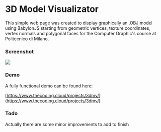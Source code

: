 # 3D Model Visualizator


This simple web page was created to display graphically an .OBJ model using BabylonJS starting from geometric vertices, texture coordinates, vertex normals and polygonal faces for the Computer Graphic's course at Politecnico di Milano.

### Screenshot

![](https://i.imgur.com/5m89zvP.png)


### Demo

A fully functional demo can be found here:

[https://www.thecoding.cloud/projects/3dmv/](https://www.thecoding.cloud/projects/3dmv/)


### Todo

Actually there are some minor improvements to add to finish 
